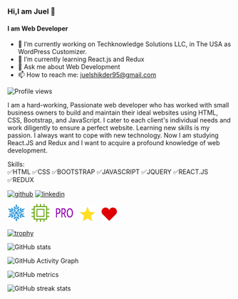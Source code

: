 ### Hi,I am Juel 👋
#### I am Web Developer 

- 🔭 I’m currently working on Techknowledge Solutions LLC, in The USA as WordPress Customizer.  
- 🌱 I’m currently learning React.js and Redux  
- 💬 Ask me about Web Development  
- 📫 How to reach me: juelshikder95@gmail.com  

![Profile views](https://gpvc.arturio.dev/Juel19)  

I am a hard-working, Passionate web developer who has worked with small business owners to build and maintain their ideal websites using HTML, CSS, Bootstrap, and JavaScript. I cater to each client's individual needs and work diligently to ensure a perfect website. Learning new skills is my passion. I always want to cope with new technology. Now I am studying React.JS and Redux and I want to acquire a profound knowledge of web development. 

Skills:   
✅HTML 
✅CSS
✅BOOTSTRAP
✅JAVASCRIPT 
✅JQUERY
✅REACT.JS
✅REDUX

[<img src='https://cdn.jsdelivr.net/npm/simple-icons@3.0.1/icons/github.svg' alt='github' height='40'>](https://github.com/Juel19)  [<img src='https://cdn.jsdelivr.net/npm/simple-icons@3.0.1/icons/linkedin.svg' alt='linkedin' height='40'>](https://www.linkedin.com/in/https://www.linkedin.com/in/md-juel-shikder-b74ba4200//)  

<a href='https://archiveprogram.github.com/'><img src='https://raw.githubusercontent.com/acervenky/animated-github-badges/master/assets/acbadge.gif' width='40' height='40'></a> <a href='https://docs.github.com/en/developers'><img src='https://raw.githubusercontent.com/acervenky/animated-github-badges/master/assets/devbadge.gif' width='40' height='40'></a> <a href='https://github.com/pricing'><img src='https://raw.githubusercontent.com/acervenky/animated-github-badges/master/assets/pro.gif' width='40' height='40'></a> <a href='https://stars.github.com/'><img src='https://raw.githubusercontent.com/acervenky/animated-github-badges/master/assets/starbadge.gif' width='35' height='35'></a> <a href='https://docs.github.com/en/github/supporting-the-open-source-community-with-github-sponsors'><img src='https://raw.githubusercontent.com/acervenky/animated-github-badges/master/assets/sponsorbadge.gif' width='35' height='35'></a> 

[![trophy](https://github-profile-trophy.vercel.app/?username=Juel19)](https://github.com/ryo-ma/github-profile-trophy)

![GitHub stats](https://github-readme-stats.vercel.app/api?username=Juel19&show_icons=true)  

![GitHub Activity Graph](https://activity-graph.herokuapp.com/graph?username=Juel19)  

![GitHub metrics](https://metrics.lecoq.io/Juel19)  

![GitHub streak stats](https://github-readme-streak-stats.herokuapp.com/?user=Juel19)  


